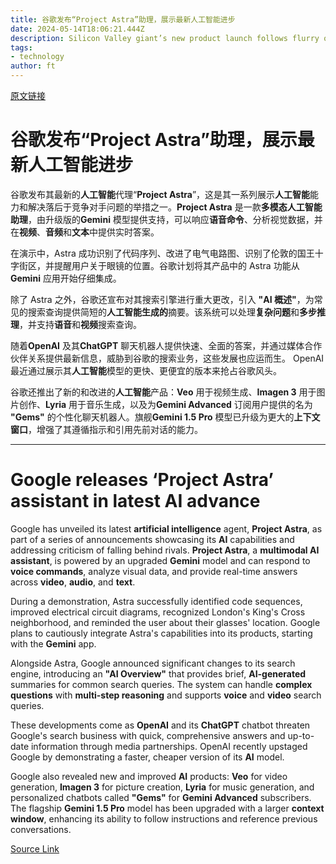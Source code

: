 ```yaml
---
title: 谷歌发布“Project Astra”助理，展示最新人工智能进步
date: 2024-05-14T18:06:21.444Z
description: Silicon Valley giant’s new product launch follows flurry of releases from tech rivals such as OpenAI
tags: 
- technology
author: ft
---
```


[原文链接](https://ft.com/content/fc2f9c44-76ad-4f00-8f1a-e15d268660f2)

# 谷歌发布“**Project Astra**”助理，展示最新**人工智能**进步

谷歌发布其最新的**人工智能**代理“**Project Astra**”，这是其一系列展示**人工智能**能力和解决落后于竞争对手问题的举措之一。**Project Astra** 是一款**多模态人工智能助理**，由升级版的**Gemini** 模型提供支持，可以响应**语音命令**、分析视觉数据，并在**视频**、**音频**和**文本**中提供实时答案。

在演示中，Astra 成功识别了代码序列、改进了电气电路图、识别了伦敦的国王十字街区，并提醒用户关于眼镜的位置。谷歌计划将其产品中的 Astra 功能从**Gemini** 应用开始仔细集成。

除了 Astra 之外，谷歌还宣布对其搜索引擎进行重大更改，引入 **"AI 概述"**，为常见的搜索查询提供简短的**人工智能生成的**摘要。该系统可以处理**复杂问题**和**多步推理**，并支持**语音**和**视频**搜索查询。

随着**OpenAI** 及其**ChatGPT** 聊天机器人提供快速、全面的答案，并通过媒体合作伙伴关系提供最新信息，威胁到谷歌的搜索业务，这些发展也应运而生。 OpenAI 最近通过展示其**人工智能**模型的更快、更便宜的版本来抢占谷歌风头。

谷歌还推出了新的和改进的**人工智能**产品：**Veo** 用于视频生成、**Imagen 3** 用于图片创作、**Lyria** 用于音乐生成，以及为**Gemini Advanced** 订阅用户提供的名为 **"Gems"** 的个性化聊天机器人。旗舰**Gemini 1.5 Pro** 模型已升级为更大的**上下文窗口**，增强了其遵循指示和引用先前对话的能力。

---

# Google releases ‘Project Astra’ assistant in latest AI advance

Google has unveiled its latest **artificial intelligence** agent, **Project Astra**, as part of a series of announcements showcasing its **AI** capabilities and addressing criticism of falling behind rivals. **Project Astra**, a **multimodal AI assistant**, is powered by an upgraded **Gemini** model and can respond to **voice commands**, analyze visual data, and provide real-time answers across **video**, **audio**, and **text**. 

During a demonstration, Astra successfully identified code sequences, improved electrical circuit diagrams, recognized London's King's Cross neighborhood, and reminded the user about their glasses' location. Google plans to cautiously integrate Astra's capabilities into its products, starting with the **Gemini** app. 

Alongside Astra, Google announced significant changes to its search engine, introducing an **"AI Overview"** that provides brief, **AI-generated** summaries for common search queries. The system can handle **complex questions** with **multi-step reasoning** and supports **voice** and **video** search queries. 

These developments come as **OpenAI** and its **ChatGPT** chatbot threaten Google's search business with quick, comprehensive answers and up-to-date information through media partnerships. OpenAI recently upstaged Google by demonstrating a faster, cheaper version of its **AI** model. 

Google also revealed new and improved **AI** products: **Veo** for video generation, **Imagen 3** for picture creation, **Lyria** for music generation, and personalized chatbots called **"Gems"** for **Gemini Advanced** subscribers. The flagship **Gemini 1.5 Pro** model has been upgraded with a larger **context window**, enhancing its ability to follow instructions and reference previous conversations.

[Source Link](https://ft.com/content/fc2f9c44-76ad-4f00-8f1a-e15d268660f2)

